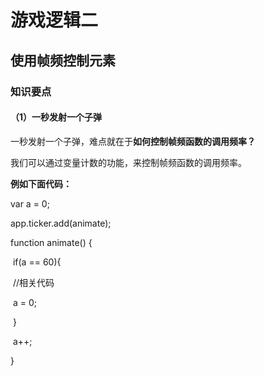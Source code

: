 # 游戏逻辑二

## 使用帧频控制元素

### 知识要点

#### （1）**一秒发射一个子弹**

一秒发射一个子弹，难点就在于**如何控制帧频函数的调用频率？**



我们可以通过变量计数的功能，来控制帧频函数的调用频率。



**例如下面代码：**

var a = 0;

app.ticker.add(animate);

function animate() {

​    if(a == 60){

​        //相关代码 

​        a = 0;

​     }

​     a++;

}

